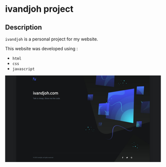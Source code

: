 # ivandjoh project

## Description

`ivandjoh` is a personal project for my website.

This website was developed using :

- `html` 
- `css`
- `javascript`


![web](dist/img/web.jpg)
